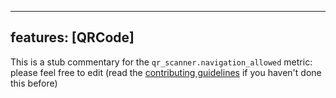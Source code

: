 
---
features: [QRCode]
---

This is a stub commentary for the `qr_scanner.navigation_allowed` metric: please feel free to edit (read the
[contributing guidelines](https://github.com/mozilla/glean-annotations/blob/main/CONTRIBUTING.md)
if you haven't done this before)
